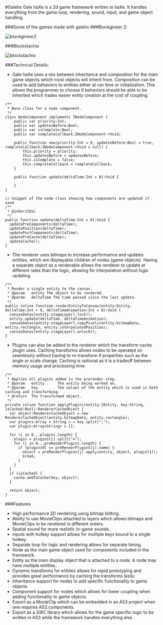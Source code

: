 #Galehx
Gale haXe is a 2d game framework written in haXe.
It handles everything from the game loop, rendering, sound, input, and game object handling.

###Some of the games made with galehx
###Blockgineer 2:

![blockgineer2](http://www.submu.com/showcase/blockgineer-2/)

###Blockstachio

![blockstachio](http://www.submu.com/showcase/blockstachio/)

###Technical Details:
* Gale haXe uses a mix between inheritance and composition for the main game objects which most objects will inherit from. Composition can be used to add behaviors to entities either at run time or initialization. This allows the programmer to choose if behaviors should be able to be inherited which trades easier entity creation at the cost of coupling.

```
/**
 * Base class for a node component.
 */
class NodeComponent implements INodeComponent {
	public var priority:Int;
	public var updatesBefore:Bool;
	public var isComplete:Bool;
	public var completeCallback:INodeComponent->Void;

	public function new(priority:Int = 0, updatesBefore:Bool = true, completeCallback:INodeComponent->Void = null) {
		this.priority = priority;
		this.updatesBefore = updatesBefore;
		this.isComplete = false;
		this.completeCallback = completeCallback;
	}

	public function update(deltaTime:Int = 0):Void {

	}
}
```

```
// Snippet of the node class showing how components are updated if used
/**
 * @inheritDoc
 */
public function update(deltaTime:Int = 0):Void {
  updatePreComponents(deltaTime);
  updatePosition(deltaTime);
  updatePostComponents(deltaTime);
  updatePreCache(deltaTime);
  updateCache();
}
```

* The renderer uses bitmaps to increase performance and updates entities, which are displayable children of nodes (game objects). Having a separate object as a renderable allows the renderer to update at different rates than the logic, allowing for interpolation without logic updating.

```
/**
 * Render a single entity to the canvas.
 * @param	entity The object to be rendered.
 * @param	deltaTime The time passed since the last update.
 */
public inline function renderEntityToCanvas(entity:Entity, deltaTime:Int = 0, deltaTimeAnimation:Int = 0):Void {
  canvasDatas[entity.stageLayer].lock();
  entity.update(deltaTime, deltaTimeAnimation);
  canvasDatas[entity.stageLayer].copyPixels(entity.bitmapData, entity.rectangle, entity.interpolatedPosition);
  canvasDatas[entity.stageLayer].unlock();
}
```

* Plugins can also be added to the renderer which the transform cache plugin uses. Caching transforms allows nodes to be operated on seamlessly without having to re-transform if properties such as the angle or scale change. Caching is optional as it is a tradeoff between memory usage and processing time.

```
/**
 * Applies all plugins added in the prerender step.
 * @param	entity		The entity being worked on.
 * @param	key			The values of the entity which is used in both caching and transforming.
 * @return	The transformed object.
 */
private inline function applyPlugins(entity:IEntity, key:String, isCached:Bool):RendererCacheObject {
  var object:RendererCacheObject = new RendererCacheObject(entity.bitmapData, entity.rectangle);
  var plugins:Array < String > = key.split(";");
  var plugin:Array<String> = [];

  for (i in 0...plugins.length) {
    plugin = plugins[i].split("=");
    for (j in 0...preRenderPlugins.length) {
      if (plugin[0] == preRenderPlugins[j].name) {
        object = preRenderPlugins[j].apply(entity, object, plugin[1]);
        break;
      }
    }
  }
  if (isCached) {
    cache.addToCache(key, object);
  }

  return object;
}
```

###Features
* High performance 2D rendering using bitmap blitting.
* Ability to use MovieClips attached to layers which allows bitmaps and MovieClips to be rendered in different orders.
* Spatial sound for more realistic in-game sounds.
* Inputs with hotkey support allows for multiple keys bound to a single hotkey.
* Separate loop for logic and rendering allows for separate timing.
* Node as the main game object used for components included in the framework.
* Entity as the main display object that is attached to a node. A node may have multiple entities.
* Dynamic transforms for entities allows for rapid prototyping and provides great performance by caching the transforms lazily.
* Inheritance support for nodes to add specific functionality to game objects.
* Component support for nodes which allows for lower coupling when adding functionality to game objects.
* Export as a MovieClip which can be embedded in an AS3 project when one requires AS3 components.
* Export as a SWC library which allows for the game specific logic to be written in AS3 while the framework handles everything else.

[blockgineer2]: ./docs/images/blockgineer2.png
[blockstachio]: ./docs/images/blockstachio.png
